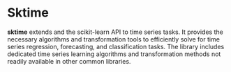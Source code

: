 # Sktime

**sktime** extends and the scikit-learn API to time series tasks. It provides the necessary algorithms and transformation tools to efficiently solve for time series regression, forecasting, and classification tasks. The library includes dedicated time series learning algorithms and transformation methods not readily available in other common libraries.